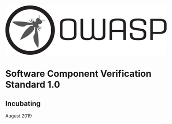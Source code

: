 #

![OWASP LOGO](./images/owasp_logo_1c_notext.png)

# Software Component Verification Standard 1.0

## Incubating

August 2019
